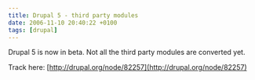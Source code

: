 ```yaml
---
title: Drupal 5 - third party modules
date: 2006-11-10 20:40:22 +0100
tags: [drupal]
---
```


Drupal 5 is now in beta. Not all the third party modules are converted yet.

Track here: [http://drupal.org/node/82257](http://drupal.org/node/82257)
